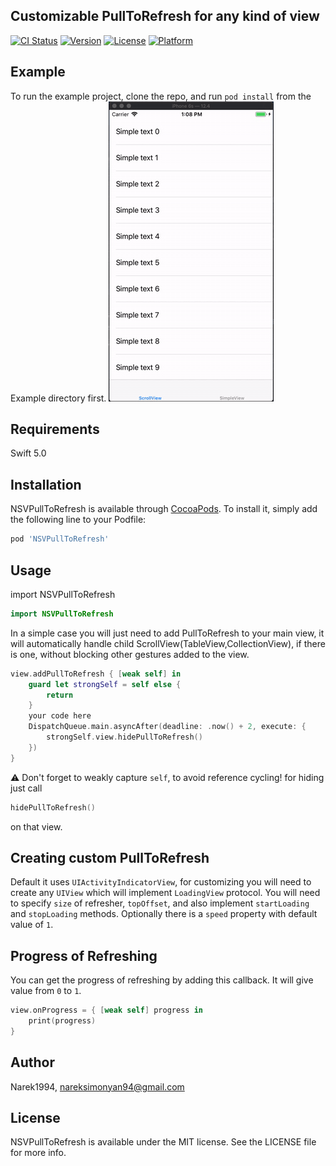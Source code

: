 ## Customizable PullToRefresh for any kind of view

[![CI Status](https://img.shields.io/travis/Narek1994/NSVPullToRefresh.svg?style=flat)](https://travis-ci.org/Narek1994/NSVPullToRefresh)
[![Version](https://img.shields.io/cocoapods/v/NSVPullToRefresh.svg?style=flat)](https://cocoapods.org/pods/NSVPullToRefresh)
[![License](https://img.shields.io/cocoapods/l/NSVPullToRefresh.svg?style=flat)](https://cocoapods.org/pods/NSVPullToRefresh)
[![Platform](https://img.shields.io/cocoapods/p/NSVPullToRefresh.svg?style=flat)](https://cocoapods.org/pods/NSVPullToRefresh)

## Example

To run the example project, clone the repo, and run `pod install` from the Example directory first.
![](pull.gif)
## Requirements
Swift 5.0
## Installation

NSVPullToRefresh is available through [CocoaPods](https://cocoapods.org). To install
it, simply add the following line to your Podfile:

```ruby
pod 'NSVPullToRefresh'
```

## Usage
import NSVPullToRefresh
```swift
import NSVPullToRefresh
```
In a simple case you will just need to add PullToRefresh to your main view, it will automatically handle child ScrollView(TableView,CollectionView), if there is one, without blocking other gestures added to the view.

```swift
view.addPullToRefresh { [weak self] in
    guard let strongSelf = self else {
        return
    }
    your code here
    DispatchQueue.main.asyncAfter(deadline: .now() + 2, execute: {
        strongSelf.view.hidePullToRefresh()
    })
}
```
⚠️ Don't forget to weakly capture ```self```, to avoid reference cycling!
for hiding just call 
```swift
hidePullToRefresh()
```
on that view.
## Creating custom PullToRefresh
Default it uses ```UIActivityIndicatorView```, for customizing you will need to create any ```UIView``` which will implement ```LoadingView``` protocol. You will need to specify ```size``` of refresher, ```topOffset```, and also implement ```startLoading``` and ```stopLoading``` methods. Optionally there is a ```speed``` property with default value of ```1```.
## Progress of Refreshing
You can get the progress of refreshing by adding this callback. It will give value from ```0``` to ```1```.
```swift
view.onProgress = { [weak self] progress in
    print(progress)
}
```
## Author
Narek1994, nareksimonyan94@gmail.com

## License

NSVPullToRefresh is available under the MIT license. See the LICENSE file for more info.
